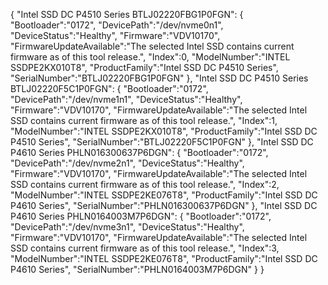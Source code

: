 {
	"Intel SSD DC P4510 Series BTLJ02220FBG1P0FGN":
	{
		"Bootloader":"0172",
		"DevicePath":"/dev/nvme0n1",
		"DeviceStatus":"Healthy",
		"Firmware":"VDV10170",
		"FirmwareUpdateAvailable":"The selected Intel SSD contains current firmware as of this tool release.",
		"Index":0,
		"ModelNumber":"INTEL SSDPE2KX010T8",
		"ProductFamily":"Intel SSD DC P4510 Series",
		"SerialNumber":"BTLJ02220FBG1P0FGN"
	},
	"Intel SSD DC P4510 Series BTLJ02220F5C1P0FGN":
	{
		"Bootloader":"0172",
		"DevicePath":"/dev/nvme1n1",
		"DeviceStatus":"Healthy",
		"Firmware":"VDV10170",
		"FirmwareUpdateAvailable":"The selected Intel SSD contains current firmware as of this tool release.",
		"Index":1,
		"ModelNumber":"INTEL SSDPE2KX010T8",
		"ProductFamily":"Intel SSD DC P4510 Series",
		"SerialNumber":"BTLJ02220F5C1P0FGN"
	},
	"Intel SSD DC P4610 Series PHLN016300637P6DGN":
	{
		"Bootloader":"0172",
		"DevicePath":"/dev/nvme2n1",
		"DeviceStatus":"Healthy",
		"Firmware":"VDV10170",
		"FirmwareUpdateAvailable":"The selected Intel SSD contains current firmware as of this tool release.",
		"Index":2,
		"ModelNumber":"INTEL SSDPE2KE076T8",
		"ProductFamily":"Intel SSD DC P4610 Series",
		"SerialNumber":"PHLN016300637P6DGN"
	},
	"Intel SSD DC P4610 Series PHLN0164003M7P6DGN":
	{
		"Bootloader":"0172",
		"DevicePath":"/dev/nvme3n1",
		"DeviceStatus":"Healthy",
		"Firmware":"VDV10170",
		"FirmwareUpdateAvailable":"The selected Intel SSD contains current firmware as of this tool release.",
		"Index":3,
		"ModelNumber":"INTEL SSDPE2KE076T8",
		"ProductFamily":"Intel SSD DC P4610 Series",
		"SerialNumber":"PHLN0164003M7P6DGN"
	}
}